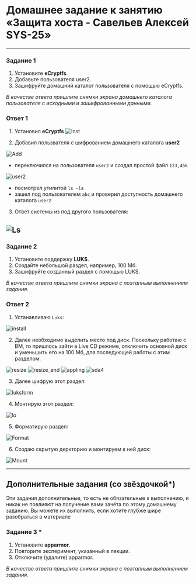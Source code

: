# Домашнее задание к занятию  «Защита хоста - Савельев Алексей SYS-25»

------

### Задание 1

1. Установите **eCryptfs**.
2. Добавьте пользователя user2.
3. Зашифруйте домашний каталог пользователя с помощью eCryptfs.


*В качестве ответа  пришлите снимки экрана домашнего каталога пользователя с исходными и зашифрованными данными.*  

### Ответ 1

1. Установил **eCryptfs**
![Inst](scr/install.png)

2. Добавил пользвателя c шифрованием домашнего каталога **user2**

![Add](scr/adduser.png)

- переключился на пользователя `user2` и создал простой файл `123,456`

![user2](scr/user2.png)

- посмотрел утилитой `ls -la`
- зашел под пользователем `abc` и проверил доступность домашнего каталога `user2`

3. Ответ системы из под другого пользователя:

![Ls](scr/ls-la.png)
---

### Задание 2

1. Установите поддержку **LUKS**.
2. Создайте небольшой раздел, например, 100 Мб.
3. Зашифруйте созданный раздел с помощью LUKS.

*В качестве ответа пришлите снимки экрана с поэтапным выполнением задания.*

### Ответ 2

1. Устанавливаю `Luks`:

![install](scr/instluks.png)

2. Далее необходимо выделить место под диск. Поскольку работаю с ВМ, то пришлось зайти в Live CD режиме, отключить основной диск и уменьшить его на 100 Мб, для последующей работы с этим разделом.

![resize](scr/resize.png)
![resize_end](scr/resizefin.png)
![appling](scr/appling.png)
![sda4](scr/sda4.png)

3. Далее шифрую этот раздел:

![luksform](scr/luksformat.png)

4. Монтирую этот раздел:

![lo](scr/luksOpen.png)

5.   Форматирую раздел:

![Format](scr/form.png)

6. Создаю скрытую деркторию и монтируем к ней диск:

![Mount](scr/mount.png)

---

## Дополнительные задания (со звёздочкой*)

Эти задания дополнительные, то есть не обязательные к выполнению, и никак не повлияют на получение вами зачёта по этому домашнему заданию. Вы можете их выполнить, если хотите глубже шире разобраться в материале

### Задание 3 *

1. Установите **apparmor**.
2. Повторите эксперимент, указанный в лекции.
3. Отключите (удалите) apparmor.



*В качестве ответа пришлите снимки экрана с поэтапным выполнением задания.*



